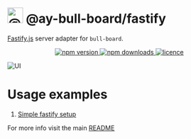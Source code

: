 # <img alt="@ay-bull-board" src="https://raw.githubusercontent.com/felixmosh/bull-board/master/packages/ui/src/static/images/logo.svg" width="35px" /> @ay-bull-board/fastify

[Fastify.js](https://www.fastify.io/) server adapter for `bull-board`.

<p align="center">
  <a href="https://www.npmjs.com/package/@ay-bull-board/fastify">
    <img alt="npm version" src="https://img.shields.io/npm/v/@ay-bull-board/fastify">
  </a>
  <a href="https://www.npmjs.com/package/bull-board">
    <img alt="npm downloads" src="https://img.shields.io/npm/dw/bull-board">
  </a>
  <a href="https://github.com/vcapretz/bull-board/blob/master/LICENSE">
    <img alt="licence" src="https://img.shields.io/github/license/vcapretz/bull-board">
  </a>
<p>

![UI](https://raw.githubusercontent.com/felixmosh/bull-board/master/screenshots/dashboard.png)

# Usage examples

1. [Simple fastify setup](https://github.com/felixmosh/bull-board/tree/master/examples/with-fastify)

For more info visit the main [README](https://github.com/felixmosh/bull-board#readme)
